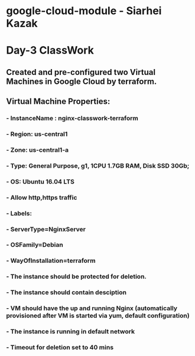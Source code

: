 # google-cloud-module - Siarhei Kazak
# Day-3 ClassWork

## Created and pre-configured two Virtual Machines in Google Cloud by terraform.
## Virtual Machine Properties:

### - InstanceName : nginx-classwork-terraform
### - Region: us-central1
### - Zone: us-central1-a
### - Type: General Purpose, g1, 1CPU 1.7GB RAM, Disk SSD 30Gb;
### - OS: Ubuntu 16.04 LTS
### - Allow http,https traffic
### - Labels:
### - ServerType=NginxServer
### - OSFamily=Debian
### - WayOfInstallation=terraform
### - The instance should be protected for deletion.
### - The instance should contain desciption
### - VM should have the up and running Nginx (automatically provisioned after VM is started via yum, default configuration)
### - The instance is running in default network
### - Timeout for deletion set to 40 mins
